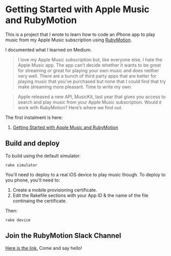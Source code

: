 # Getting Started with Apple Music and RubyMotion

This is a project that I wrote to learn how to code an iPhone app to play music
from my Apple Music subscription using [RubyMotion](http://www.rubymotion.com/).

I documented what I learned on Medium. 

> I love my Apple Music subscription but, like everyone else, I hate the Apple Music app. The app can’t decide whether it wants to be great for streaming or great for playing your own music and does neither very well. There are a bunch of third party apps that are better for playing music that you’ve purchased but none that I could find that try make streaming more pleasant. Time to write my own.

> Apple released a new API, MusicKit, last year that gives you access to search and play music from your Apple Music subscription. Would it work with RubyMotion? Here’s where we find out.

The first instalment is here:

 1. [Getting Started with Apple Music and RubyMotion](https://medium.com/@kevlaw/getting-started-with-apple-music-and-rubymotion-418310162ff2) 


## Build and deploy

To build using the default simulator:
 
    rake simulator

You'll need to deploy to a real iOS device to play music though. 
To deploy to you phone, you'll need to:

1. Create a mobile provisioning certificate.
2. Edit the Rakefile sections with your App ID & the name of the file continaing the certificate. 

Then:

    rake device


## Join the RubyMotion Slack Channel #

[Here is the link.](http://motioneers.herokuapp.com/) Come and say hello!

